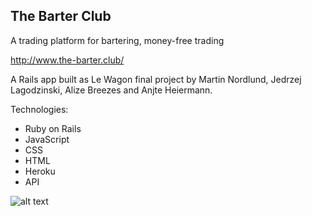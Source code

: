 ## The Barter Club
A trading platform for bartering, money-free trading

http://www.the-barter.club/

A Rails app built as Le Wagon final project by Martin Nordlund, Jedrzej Lagodzinski, Alize Breezes and Anjte Heiermann.

Technologies:
- Ruby on Rails
- JavaScript
- CSS
- HTML
- Heroku
- API


![alt text](https://mockuphone.com/upload/581e5f3b6b1468234b56b15dc567dacc/iphone12promaxgraphite/iphone12promaxgraphite_portrait.png)
